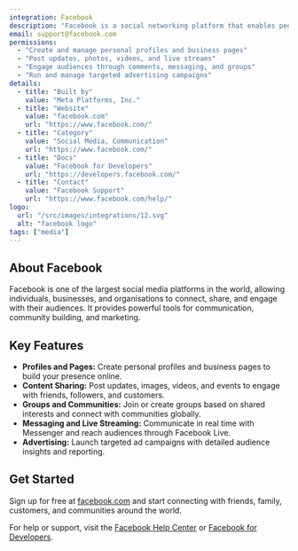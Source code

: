 ```yaml
---
integration: Facebook
description: "Facebook is a social networking platform that enables people to connect, share content, build communities, and engage with businesses worldwide."
email: support@facebook.com
permissions:
  - "Create and manage personal profiles and business pages"
  - "Post updates, photos, videos, and live streams"
  - "Engage audiences through comments, messaging, and groups"
  - "Run and manage targeted advertising campaigns"
details:
  - title: "Built by"
    value: "Meta Platforms, Inc."
  - title: "Website"
    value: "facebook.com"
    url: "https://www.facebook.com/"
  - title: "Category"
    value: "Social Media, Communication"
    url: "https://www.facebook.com/"
  - title: "Docs"
    value: "Facebook for Developers"
    url: "https://developers.facebook.com/"
  - title: "Contact"
    value: "Facebook Support"
    url: "https://www.facebook.com/help/"
logo:
  url: "/src/images/integrations/12.svg"
  alt: "facebook logo"
tags: ["media"]
---
```

## About Facebook

Facebook is one of the largest social media platforms in the world, allowing individuals, businesses, and organisations to connect, share, and engage with their audiences. It provides powerful tools for communication, community building, and marketing.

## Key Features

- **Profiles and Pages:** Create personal profiles and business pages to build your presence online.
- **Content Sharing:** Post updates, images, videos, and events to engage with friends, followers, and customers.
- **Groups and Communities:** Join or create groups based on shared interests and connect with communities globally.
- **Messaging and Live Streaming:** Communicate in real time with Messenger and reach audiences through Facebook Live.
- **Advertising:** Launch targeted ad campaigns with detailed audience insights and reporting.

## Get Started

Sign up for free at [facebook.com](https://www.facebook.com/) and start connecting with friends, family, customers, and communities around the world.

For help or support, visit the [Facebook Help Center](https://www.facebook.com/help/) or [Facebook for Developers](https://developers.facebook.com/).

